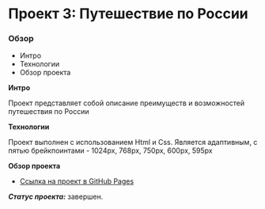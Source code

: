 # Проект 3: Путешествие по России

### Обзор
* Интро
* Технологии
* Обзор проекта

**Интро**

Проект представляет собой описание преимуществ и возможностей путешествия по России

**Технологии**

Проект выполнен с использованием Html и Css. Является адаптивным, с пятью брейкпоинтами - 1024px, 768px, 750px, 600px, 595px

**Обзор проекта**
* [Ссылка на проект в GitHub Pages](https://marysmith11.github.io/russian-travel/)

**_Статус проекта:_** завершен.
